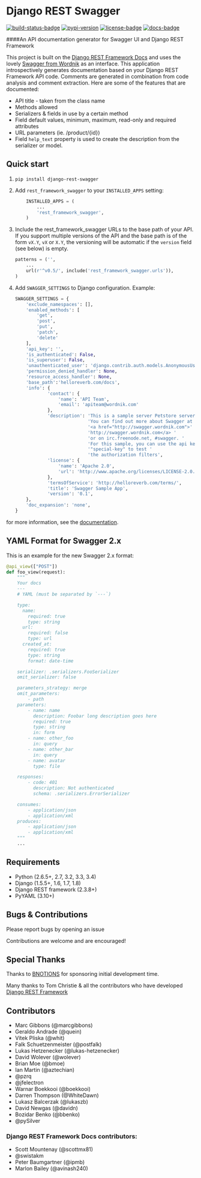 # Django REST Swagger

[![build-status-badge]][build-status]
[![pypi-version]][pypi]
[![license-badge]][license]
[![docs-badge]][docs]

####An API documentation generator for Swagger UI and Django REST Framework

This project is built on the [Django REST Framework Docs](https://github.com/marcgibbons/django-rest-framework-docs) and uses the lovely [Swagger from Wordnik](http://swagger.io) as an interface. This application introspectively generates documentation based on your Django REST Framework API code. Comments are generated in combination from code analysis and comment extraction. Here are some of the features that are documented:

* API title - taken from the class name
* Methods allowed
* Serializers & fields in use by a certain method
* Field default values, minimum, maximum, read-only and required attributes
* URL parameters (ie. /product/{id})
* Field `help_text` property is used to create the description from the serializer or model.

## Quick start

1. ```pip install django-rest-swagger```

2. Add `rest_framework_swagger` to your `INSTALLED_APPS` setting:

    ```python
        INSTALLED_APPS = (
            ...
            'rest_framework_swagger',
        )
    ```

3. Include the rest_framework_swagger URLs to the base path of your API. If you support multiple versions of the API and the base path is of the form ```vX.Y```, ```vX``` or ```X.Y```, the versioning will be automatic if the ```version``` field (see below) is empty.

    ```python
    patterns = ('',
        ...
        url(r'^v0.5/', include('rest_framework_swagger.urls')),
    )
    ```

4. Add ```SWAGGER_SETTINGS``` to Django configuration. Example:

    ```python
    SWAGGER_SETTINGS = {
        'exclude_namespaces': [],
        'enabled_methods': [
            'get',
            'post',
            'put',
            'patch',
            'delete'
        ],
        'api_key': '',
        'is_authenticated': False,
        'is_superuser': False,
        'unauthenticated_user': 'django.contrib.auth.models.AnonymousUser',
        'permission_denied_handler': None,
        'resource_access_handler': None,
        'base_path':'helloreverb.com/docs',
        'info': {
                'contact': {
                    'name': 'API Team',
                    'email': 'apiteam@wordnik.com'
                },
                'description': 'This is a sample server Petstore server. '
                               'You can find out more about Swagger at '
                               '<a href="http://swagger.wordnik.com">'
                               'http://swagger.wordnik.com</a> '
                               'or on irc.freenode.net, #swagger. '
                               'For this sample, you can use the api key '
                               '"special-key" to test '
                               'the authorization filters',
                'license': {
                    'name': 'Apache 2.0',
                    'url': 'http://www.apache.org/licenses/LICENSE-2.0.html'
                },
                'termsOfService': 'http://helloreverb.com/terms/',
                'title': 'Swagger Sample App',
                'version': '0.1',
        },
        'doc_expansion': 'none',
    }
    ```

for more information, see the [documentation][docs].

## YAML Format for Swagger 2.x

This is an example for the new Swagger 2.x format:

```python
@api_view(["POST"])
def foo_view(request):
    """
    Your docs
    ---
    # YAML (must be separated by `---`)

    type:
      name:
        required: true
        type: string
      url:
        required: false
        type: url
      created_at:
        required: true
        type: string
        format: date-time

    serializer: .serializers.FooSerializer
    omit_serializer: false

    parameters_strategy: merge
    omit_parameters:
        - path
    parameters:
        - name: name
          description: Foobar long description goes here
          required: true
          type: string
          in: form
        - name: other_foo
          in: query
        - name: other_bar
          in: query
        - name: avatar
          type: file

    responses:
        - code: 401
          description: Not authenticated
          schema: .serializers.ErrorSerializer

    consumes:
        - application/json
        - application/xml
    produces:
        - application/json
        - application/xml
    """
    ...
```

## Requirements
* Python (2.6.5+, 2.7, 3.2, 3.3, 3.4)
* Django (1.5.5+, 1.6, 1.7, 1.8)
* Django REST framework (2.3.8+)
* PyYAML (3.10+)

## Bugs & Contributions
Please report bugs by opening an issue

Contributions are welcome and are encouraged!

## Special Thanks
Thanks to [BNOTIONS](http://www.bnotions.com) for sponsoring initial development time.

Many thanks to Tom Christie & all the contributors who have developed [Django REST Framework](http://django-rest-framework.org/)

## Contributors
* Marc Gibbons (@marcgibbons)
* Geraldo Andrade (@quein)
* Vítek Pliska (@whit)
* Falk Schuetzenmeister (@postfalk)
* Lukas Hetzenecker (@lukas-hetzenecker)
* David Wolever (@wolever)
* Brian Moe (@bmoe)
* Ian Martin (@aztechian)
* @pzrq
* @jfelectron
* Warnar Boekkooi (@boekkooi)
* Darren Thompson (@WhiteDawn)
* Lukasz Balcerzak (@lukaszb)
* David Newgas (@davidn)
* Bozidar Benko (@bbenko)
* @pySilver


### Django REST Framework Docs contributors:

* Scott Mountenay (@scottmx81)
* @swistakm
* Peter Baumgartner (@ipmb)
* Marlon Bailey (@avinash240)


[build-status-badge]: https://travis-ci.org/marcgibbons/django-rest-swagger.svg?branch=master
[build-status]: https://travis-ci.org/marcgibbons/django-rest-swagger
[pypi-version]: https://img.shields.io/pypi/v/django-rest-swagger.svg
[pypi]: https://pypi.python.org/pypi/django-rest-swagger
[license-badge]: https://img.shields.io/pypi/l/django-rest-swagger.svg
[license]: https://pypi.python.org/pypi/django-rest-swagger/
[docs-badge]: https://readthedocs.io/projects/django-rest-swagger/badge/
[docs]: http://django-rest-swagger.readthedocs.io/
